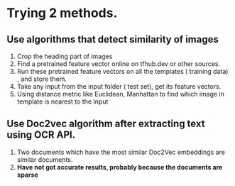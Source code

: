 # Trying 2 methods.
## Use algorithms that detect similarity of images
1. Crop the heading part of images 
2. Find a pretrained feature vector online on tfhub.dev or other sources.
3. Run these pretrained feature vectors on all the templates ( training data) , and store them.
4. Take any input from the input folder ( test set), get its feature vectors.
5. Using distance metric like Euclidean, Manhattan to find which image in template is nearest to the Input

## Use Doc2vec algorithm after extracting text using OCR API.
1. Two documents which have the most similar Doc2Vec embeddings are similar documents.
2. **Have not got accurate results, probably because the documents are sparse**